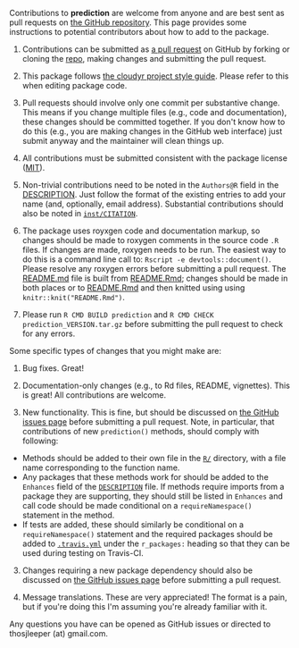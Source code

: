 Contributions to **prediction** are welcome from anyone and are best sent as pull requests on [the GitHub repository](https://github.com/leeper/prediction/). This page provides some instructions to potential contributors about how to add to the package.

 1. Contributions can be submitted as [a pull request](https://help.github.com/articles/creating-a-pull-request/) on GitHub by forking or cloning the [repo](https://github.com/leeper/prediction/), making changes and submitting the pull request.
 
 2. This package follows [the cloudyr project style guide](http://cloudyr.github.io/styleguide/index.html). Please refer to this when editing package code.
 
 3. Pull requests should involve only one commit per substantive change. This means if you change multiple files (e.g., code and documentation), these changes should be committed together. If you don't know how to do this (e.g., you are making changes in the GitHub web interface) just submit anyway and the maintainer will clean things up.
 
 4. All contributions must be submitted consistent with the package license ([MIT](https://opensource.org/licenses/MIT)).
 
 5. Non-trivial contributions need to be noted in the `Authors@R` field in the [DESCRIPTION](https://github.com/leeper/prediction/blob/master/DESCRIPTION). Just follow the format of the existing entries to add your name (and, optionally, email address). Substantial contributions should also be noted in [`inst/CITATION`](https://github.com/leeper/prediction/blob/master/inst/CITATION).
 
 6. The package uses royxgen code and documentation markup, so changes should be made to roxygen comments in the source code `.R` files. If changes are made, roxygen needs to be run. The easiest way to do this is a command line call to: `Rscript -e devtools::document()`. Please resolve any roxygen errors before submitting a pull request. The [README.md](https://github.com/leeper/prediction/blob/master/README.md) file is built from [README.Rmd](https://github.com/leeper/prediction/blob/master/README.Rmd); changes should be made in both places or to [README.Rmd](https://github.com/leeper/prediction/blob/master/README.Rmd) and then knitted using using `knitr::knit("README.Rmd")`.
 
 7. Please run `R CMD BUILD prediction` and `R CMD CHECK prediction_VERSION.tar.gz` before submitting the pull request to check for any errors.
 
Some specific types of changes that you might make are:

 1. Bug fixes. Great!
 
 2. Documentation-only changes (e.g., to Rd files, README, vignettes). This is great! All contributions are welcome.
 
 3. New functionality. This is fine, but should be discussed on [the GitHub issues page](https://github.com/leeper/prediction/issues) before submitting a pull request. Note, in particular, that contributions of new `prediction()` methods, should comply with following:
 
   - Methods should be added to their own file in the [`R/`](https://github.com/leeper/prediction/tree/master/R/) directory, with a file name corresponding to the function name.
   - Any packages that these methods work for should be added to the `Enhances` field of the [`DESCRIPTION`](https://github.com/leeper/prediction/blob/master/DESCRIPTION) file. If methods require imports from a package they are supporting, they should still be listed in `Enhances` and call code should be made conditional on a `requireNamespace()` statement in the method.
   - If tests are added, these should similarly be conditional on a `requireNamespace()` statement and the required packages should be added to [`.travis.yml`](https://github.com/leeper/prediction/blob/master/.travis.yml) under the `r_packages:` heading so that they can be used during testing on Travis-CI.
 
 3. Changes requiring a new package dependency should also be discussed on [the GitHub issues page](https://github.com/leeper/prediction/issues) before submitting a pull request.
 
 4. Message translations. These are very appreciated! The format is a pain, but if you're doing this I'm assuming you're already familiar with it.

Any questions you have can be opened as GitHub issues or directed to thosjleeper (at) gmail.com.

